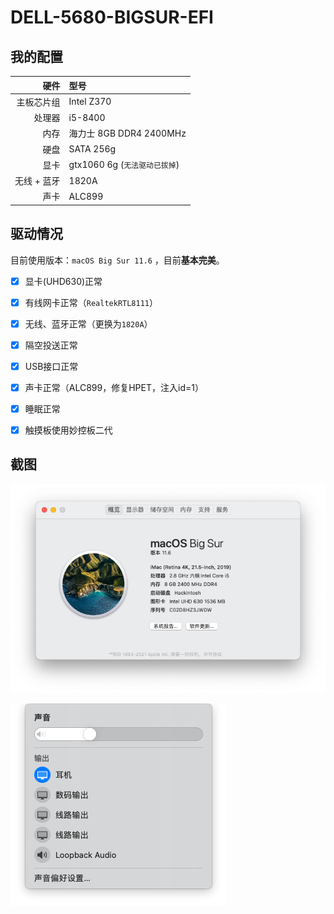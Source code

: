 # DELL-5680-BIGSUR-EFI

## 我的配置

|            硬件 | 型号                                                   | 
|---------------:|:-------------------------------------------------------|
|      主板芯片组 | Intel Z370                                      |
|          处理器 | i5-8400                                      |
|            内存 | 海力士 8GB DDR4 2400MHz                     |
|            硬盘 | SATA 256g                                   |
|            显卡 | gtx1060 6g (`无法驱动已拔掉`)                      |
|      无线 + 蓝牙 |1820A  |
|  声卡 | ALC899                  |

## 驱动情况

目前使用版本：`macOS Big Sur 11.6` ，目前**基本完美**。

- [x] 显卡(UHD630)正常

- [x] 有线网卡正常（`RealtekRTL8111`）

- [x] 无线、蓝牙正常（更换为`1820A`）

- [x] 隔空投送正常

- [x] USB接口正常

- [x] 声卡正常（ALC899，修复HPET，注入id=1） 

- [x] 睡眠正常

- [x] 触摸板使用妙控板二代

## 截图
![image](https://github.com/137809404/dell-5680-bigsur-efi/blob/master/img/截屏2022-05-03%20下午1.47.12.png)

![image](https://github.com/137809404/dell-5680-bigsur-efi/blob/master/img/截屏2022-05-03%20下午1.48.55.png)
